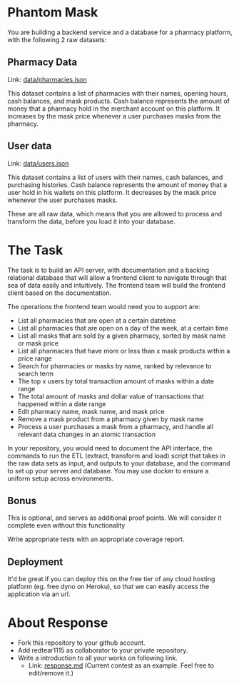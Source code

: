 # Phantom Mask
You are building a backend service and a database for a pharmacy platform, with the following 2 raw datasets:

## Pharmacy Data
Link: [data/pharmacies.json](data/pharmacies.json)

This dataset contains a list of pharmacies with their names, opening hours, cash balances, and mask products. Cash balance represents the amount of money that a pharmacy hold in the merchant account on this platform. It increases by the mask price whenever a user purchases masks from the pharmacy. 

## User data
Link: [data/users.json](data/users.json)

This dataset contains a list of users with their names, cash balances, and purchasing histories. Cash balance represents the amount of money that a user hold in his wallets on this platform. It decreases by the mask price whenever the user purchases masks.

These are all raw data, which means that you are allowed to process and transform the data, before you load it into your database.

# The Task
The task is to build an API server, with documentation and a backing relational database that will allow a frontend client to navigate through that sea of data easily and intuitively. The frontend team will build the frontend client based on the documentation.

The operations the frontend team would need you to support are:

* List all pharmacies that are open at a certain datetime
* List all pharmacies that are open on a day of the week, at a certain time
* List all masks that are sold by a given pharmacy, sorted by mask name or mask price 
* List all pharmacies that have more or less than x mask products within a price range
* Search for pharmacies or masks by name, ranked by relevance to search term
* The top x users by total transaction amount of masks within a date range
* The total amount of masks and dollar value of transactions that happened within a date range
* Edit pharmacy name, mask name, and mask price
* Remove a mask product from a pharmacy given by mask name
* Process a user purchases a mask from a pharmacy, and handle all relevant data changes in an atomic transaction

In your repository, you would need to document the API interface, the commands to run the ETL (extract, transform and load) script that takes in the raw data sets as input, and outputs to your database, and the command to set up your server and database. You may use docker to ensure a uniform setup across environments.

## Bonus
This is optional, and serves as additional proof points. We will consider it complete even without this functionality

Write appropriate tests with an appropriate coverage report.

## Deployment
It'd be great if you can deploy this on the free tier of any cloud hosting platform (eg. free dyno on Heroku), so that we can easily access the application via an url.

# About Response
* Fork this repository to your github account.
* Add redtear1115 as collaborator to your private repository.
* Write a introduction to all your works on following link.
  * Link: [response.md](response.md) (Current contest as an example. Feel free to edit/remove it.)
